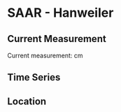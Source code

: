 # SAAR - Hanweiler

## Current Measurement

Current measurement: <Value topic="rivers/pegel-online/SAAR/Hanweiler/measurementValue"/> cm

## Time Series

<TimeSeries topic="rivers/pegel-online/SAAR/Hanweiler/measurementValue" period="week" />

## Location

<WorldMap>
  <Marker lat="49.11432802728783" lon="7.065613291302502" labelTopic="rivers/pegel-online/SAAR/Hanweiler/measurementValue" />
</WorldMap>
